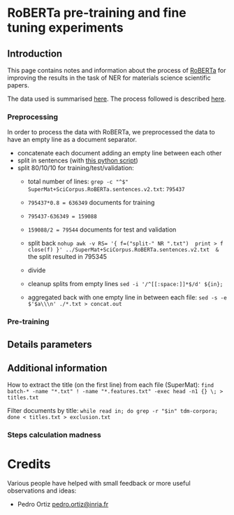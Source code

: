 # RoBERTa pre-training and fine tuning experiments

## Introduction

This page contains notes and information about the process of [RoBERTa](https://github.com/facebook/fairseq) for improving the results in the task
of NER for materials science scientific papers.

The data used is summarised [here](../scibert/readme.md). 
The process followed is described [here](https://github.com/pytorch/fairseq/blob/main/examples/roberta/README.pretraining.md).

### Preprocessing
In order to process the data with RoBERTa, we preprocessed the data to have an empty line as a document separator. 
 - concatenate each document adding an empty line between each other
 - split in sentences (with [this python script](sentence-splitter.py))
 - split 80/10/10 for training/test/validation:
    - total number of lines: `grep -c "^$" SuperMat+SciCorpus.RoBERTa.sentences.v2.txt`: `795437`
    - `795437*0.8 = 636349` documents for training
    - `795437-636349 = 159088`
    - `159088/2 = 79544` documents for test and validation
    
    - split back ``nohup awk -v RS= '{
      f=("split-" NR ".txt") 
      print > f 
      close(f)
      }' ../SuperMat+SciCorpus.RoBERTa.sentences.v2.txt  &``
      the split resulted in 795345
    - divide
    - cleanup splits from empty lines ``sed -i '/^[[:space:]]*$/d' ${in};``
    - aggregated back with one empty line in between each file: ``sed -s -e $'$a\\\n' ./*.txt > concat.out``
    
### Pre-training

## Details parameters

## Additional information

How to extract the title (on the first line) from each file (SuperMat):
``find batch-* -name "*.txt" ! -name "*.features.txt" -exec head -n1 {} \; > titles.txt``

Filter documents by title: 
``while read in; do grep -r "$in" tdm-corpora; done < titles.txt > exclusion.txt``

### Steps calculation madness

# Credits

Various people have helped with small feedback or more useful observations and ideas:

- Pedro Ortiz pedro.ortiz@inria.fr

